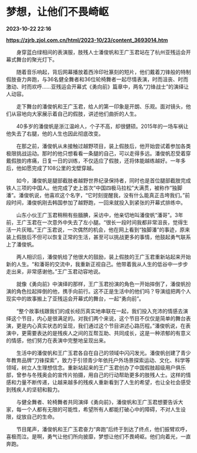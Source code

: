 # 梦想，让他们不畏崎岖

**2023-10-22 22:16**

**https://zjrb.zjol.com.cn/html/2023-10/23/content_3693014.htm**

　　身穿蓝白绿相间的表演服，肢残人士潘俊帆和王广玉君站在了杭州亚残运会开幕式舞台的聚光灯下。

　　随着音乐响起，背后网幕播放着西泠印社篆刻的短片，他们戴着刀锋般的特制假肢奋力奔跑，与36名健全舞者和36位轮椅舞者一起尽情表演，时而沮丧、时而激动、时而欢呼……亚残运会开幕式《勇向前》篇章中，两名“刀锋战士”的演绎让人动容。

　　走下舞台的潘俊帆和王广玉君，给人的第一印象是开朗、乐观。面对镜头，他们从容地向大家展示着自己的假肢，讲述他们曲折的人生。

　　40多岁的潘俊帆是浙江温岭人，个子不高，却很健硕。2015年的一场车祸让他失去了右腿，他的人生也因此彻底改变。

　　在那之前，潘俊帆从未接触过越野项目，装上假肢后，他开始尝试着参加各类极限挑战运动。那时的他只想看看一条腿的自己，可以走得多远。潘俊帆忍受着穿戴假肢的疼痛，日复一日的训练，不仅适应了假肢，还将体能越练越好。一年多后，他如愿完成了108公里的戈壁穿越。

　　如今，潘俊帆是腿部截肢者越野世界纪录保持者，同时也是首位腿部截肢完成铁人三项的中国人。他完成了史上首次“中国四极马拉松”大满贯，被称作“独脚潘”。潘俊帆说，他喜欢这个名字，“它时刻提醒我，没有什么能真正击垮我们。”前段时间，潘俊帆刚去韩国参加了越野跑，一回来就投入到紧张的开幕式排练中。

　　山东小伙王广玉君稍稍有些腼腆，采访中，他亲切地叫潘俊帆“潘哥”。3年前，王广玉君在一次意外中失去了左小腿。“很长一段时间我都非常沮丧，觉得生活一片灰暗。”王广玉君说，一次偶然的机会，他在网上看到“独脚潘”的事迹，原来装上假肢后不但可以恢复正常的生活，甚至可以挑战更多的事情，他鼓起勇气联系上了潘俊帆。

　　两人相识后，潘俊帆给了他很大的鼓励，装上假肢的王广玉君重新站起来开始新的人生。“和潘哥的交流中，我重新正视自己。他带着我从人生的低谷中一步步走出来，非常感谢他。”王广玉君动容地说。

　　就像《勇向前》中演绎的那样，王广玉君扮演的角色一开始摔倒了，潘俊帆扮演的角色拉起摔倒的他，携手向前行。这不正是生活中的他们吗？导演组把两个人现实中的故事搬上了亚残运会开幕式的舞台，一起“勇向前”。

　　“整个故事线跟我们的成长经历真实地串联在一起，我们投入充沛的情感去演绎这个节目，内心是很满足的。对我们两个来说，这个节目不仅仅是简单的舞台表演，更是内心真实状态的呈现，我们通过这个节目讲述心路历程。”潘俊帆说，在表演中，更需要表达的是残疾人之间的互帮互助、共同成长，这是一种浓郁的有意义的情感，他们努力在表演中完整地呈现出来。

　　生活中的潘俊帆和王广玉君各自在自己的领域中闪闪发光。潘俊帆创建了青少年教育品牌“刀锋探索”，致力于引领青少年依托户外场景探索运动、文化、科学等领域，树立人生理想信念。重新站起来的王广玉君创办了中国假肢超级用户俱乐部，曾参与冬残奥会的宣传片拍摄，用自己的行动帮助更多的肢残人士。这样的情感和力量不断传递，让越来越多的残疾人重新看到了人生的希望，也让全社会感受到残疾人的坚韧和毅力。

　　与健全舞者、轮椅舞者共同演绎《勇向前》，潘俊帆和王广玉君想要告诉大家，每一个人都有无限的可能性，希望所有人都能打破心中的障碍，不对人生设限，绽放自己的生命。

　　节目尾声，潘俊帆和王广玉君奋力“奔跑”后终于到达了终点，他们振臂欢呼，喜极而泣。是啊，勇气让他们所向披靡，梦想让他们不畏崎岖。他们向着光，一直奔跑。
